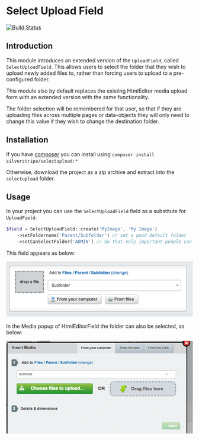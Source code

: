 # Select Upload Field

[![Build Status](https://travis-ci.org/silverstripe-labs/silverstripe-selectupload.svg?branch=master)](https://travis-ci.org/silverstripe-labs/silverstripe-selectupload)

## Introduction

This module introduces an extended version of the `UploadField`, called `SelectUploadField`.
This allows users to select the folder that they wish to upload newly added files to,
rather than forcing users to upload to a pre-configured folder.

This module also by default replaces the existing HtmlEditor media upload form with an 
extended version with the same functionality.

The folder selection will be remembered for that user, so that if they are uploading files
across multiple pages or data-objects they will only need to change this value if they wish to
change the destination folder.

## Installation

If you have [composer](https://getcomposer.org/) you can install using `composer install silverstripe/selectupload:*`

Otherwise, download the project as a zip archive and extract into the `selectupload` folder.

## Usage

In your project you can use the `SelectUploadField` field as a substitute for `UploadField`.

```php
$field = SelectUploadField::create('MyImage', 'My Image')
	->setFoldername('Parent/Subfolder') // set a good default folder
	->setCanSelectFolder('ADMIN') // So that only important people can select any folder
```

This field appears as below:

![Sample SelectUploadField](docs/en/_images/SelectUpload.png)

In the Media popup of HtmlEditorField the folder can also be selected, as below:

![Sample SelectUploadField](docs/en/_images/MediaForm.png)
